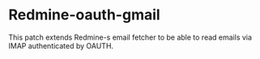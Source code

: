 # Redmine-oauth-gmail
This patch extends Redmine-s email fetcher to be able to read emails via IMAP authenticated by OAUTH.
